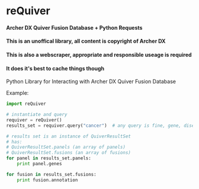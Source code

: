 # reQuiver
#### Archer DX Quiver Fusion Database + Python Requests
#### This is an **unoffical** library, all content is copyright of Archer DX ####
#### This is also a webscraper, appropriate and responsible useage is required ####
#### It does it's best to cache things though ####
Python Library for Interacting with Archer DX Quiver Fusion Database

Example:
```python
import reQuiver

# instantiate and query
requiver = reQuiver()
results_set = requiver.query("cancer")  # any query is fine, gene, disease, fusion

# results set is an instance of QuiverResultSet
# has:
# QuiverResultSet.panels (an array of panels)
# QuiverResultSet.fusions (an array of fusions)
for panel in results_set.panels:
    print panel.genes

for fusion in results_set.fusions:
    print fusion.annotation
```